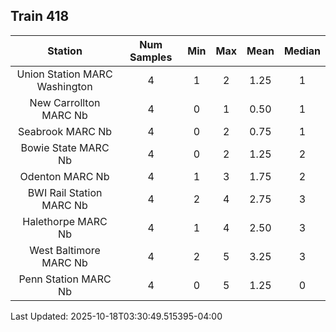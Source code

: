 ## Train 418

| Station | Num Samples | Min | Max | Mean | Median |
| :-----: | :---------: | :-: | :-: | :--: | :----: |
| Union Station MARC Washington | 4 | 1 | 2 | 1.25 | 1 |
| New Carrollton MARC Nb | 4 | 0 | 1 | 0.50 | 1 |
| Seabrook MARC Nb | 4 | 0 | 2 | 0.75 | 1 |
| Bowie State MARC Nb | 4 | 0 | 2 | 1.25 | 2 |
| Odenton MARC Nb | 4 | 1 | 3 | 1.75 | 2 |
| BWI Rail Station MARC Nb | 4 | 2 | 4 | 2.75 | 3 |
| Halethorpe MARC Nb | 4 | 1 | 4 | 2.50 | 3 |
| West Baltimore MARC Nb | 4 | 2 | 5 | 3.25 | 3 |
| Penn Station MARC Nb | 4 | 0 | 5 | 1.25 | 0 |


Last Updated: 2025-10-18T03:30:49.515395-04:00